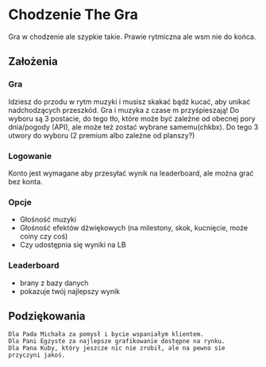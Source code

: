 # Chodzenie The Gra
Gra w chodzenie ale szypkie takie. Prawie rytmiczna ale wsm nie do końca.

## Założenia

### Gra
Idziesz do przodu w rytm muzyki i musisz skakać bądź kucać, aby unikać nadchodzących przeszkód. Gra i muzyka z czase m przyśpieszają!
Do wyboru są 3 postacie, do tego tło, które może być zależne od obecnej pory dnia/pogody (API), ale może też zostać wybrane samemu(chkbx). Do tego 3 utwory do wyboru (2 premium albo zależne od planszy?)

### Logowanie
Konto jest wymagane aby przesyłać wynik na leaderboard, ale można grać bez konta.

### Opcje
- Głośność muzyki
- Głośność efektów dźwiękowych (na milestony, skok, kucnięcie, może coiny czy coś)
- Czy udostępnia się wyniki na LB

### Leaderboard
- brany z bazy danych
- pokazuje twój najlepszy wynik


## Podziękowania
    Dla Pada Michała za pomysł i bycie wspaniałym klientem.
    Dla Pani Egzyste za najlepsze grafikowanie dostępne na rynku.
    Dla Pana Kuby, który jeszcze nic nie zrobił, ale na pewno sie przyczyni jakoś.